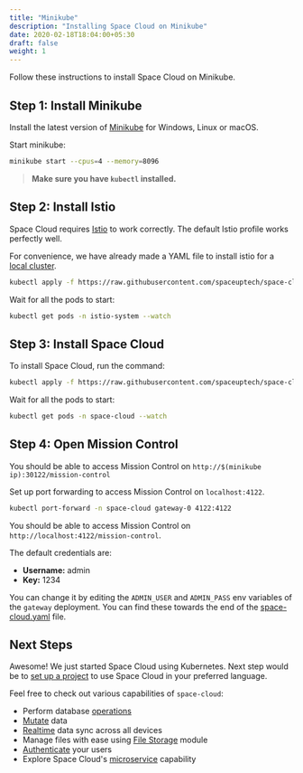 ```yaml
---
title: "Minikube"
description: "Installing Space Cloud on Minikube"
date: 2020-02-18T18:04:00+05:30
draft: false
weight: 1
---
```


Follow these instructions to install Space Cloud on Minikube.

## Step 1: Install Minikube

Install the latest version of [Minikube](https://kubernetes.io/docs/tasks/tools/install-minikube/) for Windows, Linux or macOS.

Start minikube:

```bash
minikube start --cpus=4 --memory=8096
```

> **Make sure you have `kubectl` installed.**

## Step 2: Install Istio

Space Cloud requires [Istio](https://istio.io/docs/setup/getting-started/) to work correctly. The default Istio profile works perfectly well.

For convenience, we have already made a YAML file to install istio for a [local cluster](https://raw.githubusercontent.com/spaceuptech/space-cloud/master/install-manifests/kubernetes/local/istio.yaml).

```bash
kubectl apply -f https://raw.githubusercontent.com/spaceuptech/space-cloud/master/install-manifests/kubernetes/local/istio.yaml
```

Wait for all the pods to start:

```bash
kubectl get pods -n istio-system --watch
```

## Step 3: Install Space Cloud

To install Space Cloud, run the command:

```bash
kubectl apply -f https://raw.githubusercontent.com/spaceuptech/space-cloud/master/install-manifests/kubernetes/local/space-cloud.yaml
```

Wait for all the pods to start:

```bash
kubectl get pods -n space-cloud --watch
```

## Step 4: Open Mission Control

You should be able to access Mission Control on `http://$(minikube ip):30122/mission-control`

Set up port forwarding to access Mission Control on `localhost:4122`.

```bash
kubectl port-forward -n space-cloud gateway-0 4122:4122
```

You should be able to access Mission Control on `http://localhost:4122/mission-control`.

The default credentials are:
- **Username:** admin
- **Key:** 1234

You can change it by editing the `ADMIN_USER` and `ADMIN_PASS` env variables of the `gateway` deployment. You can find these towards the end of the [space-cloud.yaml](https://raw.githubusercontent.com/spaceuptech/space-cloud/master/install-manifests/kubernetes/local/space-cloud.yaml) file.  

## Next Steps

Awesome! We just started Space Cloud using Kubernetes. Next step would be to [set up a project](/introduction/setting-up-project/) to use Space Cloud in your preferred language.

Feel free to check out various capabilities of `space-cloud`:

- Perform database [operations](/storage/database/queries)
- [Mutate](/storage/database/mutations) data
- [Realtime](/storage/database/subscriptions) data sync across all devices
- Manage files with ease using [File Storage](/storage/filestore) module
- [Authenticate](/user-management) your users
- Explore Space Cloud's [microservice](/microservices) capability